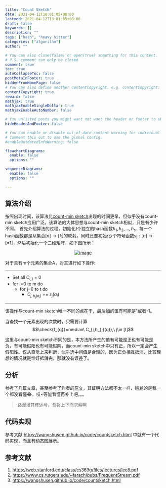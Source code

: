 ```yaml
---
title: "Count Sketch"
date: 2021-04-12T10:01:05+08:00
lastmod: 2021-04-12T10:01:05+08:00
draft: false
keywords: []
description: ""
tags: ["hash", "heavy hitter"]
categories: ["algorithm"]
author: ""

# You can also close(false) or open(true) something for this content.
# P.S. comment can only be closed
comment: true
toc: true
autoCollapseToc: false
postMetaInFooter: true
hiddenFromHomePage: false
# You can also define another contentCopyright. e.g. contentCopyright: "This is another copyright."
contentCopyright: true
reward: false
mathjax: true
mathjaxEnableSingleDollar: true
mathjaxEnableAutoNumber: false

# You unlisted posts you might want not want the header or footer to show
hideHeaderAndFooter: false

# You can enable or disable out-of-date content warning for individual post.
# Comment this out to use the global config.
#enableOutdatedInfoWarning: false

flowchartDiagrams:
  enable: false
  options: ""

sequenceDiagrams: 
  enable: false
  options: ""

---
```


<!--more-->

## 算法介绍
按照出现时间，该算法比[count-min sketch](../21-04-06_count-min-sketch/)出现的时间更早，但似乎没有count-min sketch应用广泛。该算法的大体思想与count-min sketch相似，只是有少许不同。
首先介绍算法的过程，初始化$t$个独立的hash函数$h_1, h_2, ...,h_t$，每一个hash函数都是从集合$[n] \to [k]$的映射。同时还要初始化$t$个符号函数$s_i : [n] \to [\pm 1]$，然后初始化一个二维矩阵，如下图所示：

<center>
<a href="https://imgbb.com/"><img src="https://i.ibb.co/Sm77Xd9/image.png" alt="image" align="middle" border="0"></a>
</center>

对于具有m个元素的集合A，对其进行如下操作:

----------------
* Set all $C_{i,j}=0$
* for i=0 to m do
    * for j=0 to t do
       * $C_{j,h_{j}(a_i)}$ += $s_j (a_i)$
----------------

该操作与count-min sketch唯一不同的点在于，最后加的值有可能是1或者-1。

当查找一个元素出现的次数时，只需要计算
$$\check{f_{q}}=median\ C_{j,h_{j}(q)},\ j\in [t]$$

这里与count-min sketch不同的是，本方法所产生的值有可能是正也有可能是负，有可能假阳也有可能假阴，而count-min sketch中只有正，所以一定会产生假阳性。仅从直觉上来判断，似乎选中间值是合理的，因为正负相互抵消，比较理想的情况就是恰好抵消完，那就没有误差了。

## 分析
参考了几篇文章，甚至参考了作者的[原文](https://www.cs.rutgers.edu/~farach/pubs/FrequentStream.pdf)，其证明方法都不太一样，尴尬的是我一个都没看懂:joy:，哎~等能看懂再补上吧。。。

> 路漫漫其修远兮，吾将上下而求索啊


## 代码实现
参考文献 https://wangshusen.github.io/code/countsketch.html 中就有一个代码实现，而且有动态图展示。


## 参考文献
1. https://web.stanford.edu/class/cs369g/files/lectures/lec8.pdf
2. https://www.cs.rutgers.edu/~farach/pubs/FrequentStream.pdf
3. https://wangshusen.github.io/code/countsketch.html
